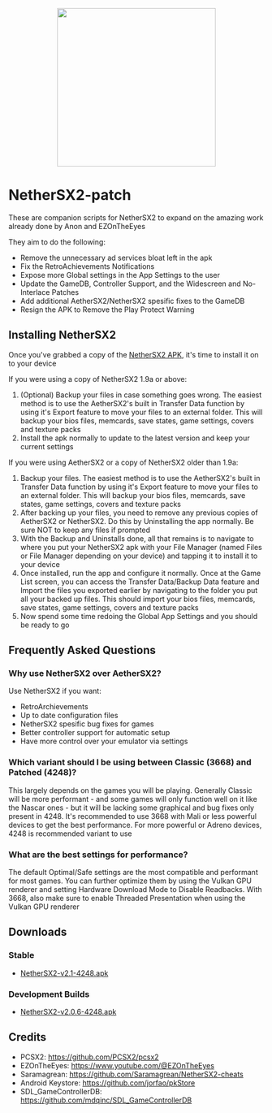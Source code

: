 <p align="center">
  <img width="312" height="312" src="/.github/assets/logo_light.png">
</p>

# NetherSX2-patch
These are companion scripts for NetherSX2 to expand on the amazing work already done by Anon and EZOnTheEyes

They aim to do the following:
* Remove the unnecessary ad services bloat left in the apk
* Fix the RetroAchievements Notifications
* Expose more Global settings in the App Settings to the user
* Update the GameDB, Controller Support, and the Widescreen and No-Interlace Patches
* Add additional AetherSX2/NetherSX2 spesific fixes to the GameDB
* Resign the APK to Remove the Play Protect Warning

## Installing NetherSX2
Once you've grabbed a copy of the [NetherSX2 APK](https://github.com/Trixarian/NetherSX2-patch/releases/download/2.1/NetherSX2-v2.1-4248.apk), it's time to install it on to your device

If you were using a copy of NetherSX2 1.9a or above: 
1. (Optional) Backup your files in case something goes wrong. The easiest method is to use the AetherSX2's built in Transfer Data function by using it's Export feature to move your files to an external folder. This will backup your bios files, memcards, save states, game settings, covers and texture packs
2. Install the apk normally to update to the latest version and keep your current settings

If you were using AetherSX2 or a copy of NetherSX2 older than 1.9a:
1. Backup your files. The easiest method is to use the AetherSX2's built in Transfer Data function by using it's Export feature to move your files to an external folder. This will backup your bios files, memcards, save states, game settings, covers and texture packs
2. After backing up your files, you need to remove any previous copies of AetherSX2 or NetherSX2. Do this by Uninstalling the app normally. Be sure NOT to keep any files if prompted
3. With the Backup and Uninstalls done, all that remains is to navigate to where you put your NetherSX2 apk with your File Manager (named Files or File Manager depending on your device) and tapping it to install it to your device
4. Once installed, run the app and configure it normally. Once at the Game List screen, you can access the Transfer Data/Backup Data feature and Import the files you exported earlier by navigating to the folder you put all your backed up files. This should import your bios files, memcards, save states, game settings, covers and texture packs
5. Now spend some time redoing the Global App Settings and you should be ready to go

## Frequently Asked Questions
### Why use NetherSX2 over AetherSX2?
Use NetherSX2 if you want:
* RetroArchievements
* Up to date configuration files
* NetherSX2 spesific bug fixes for games
* Better controller support for automatic setup
* Have more control over your emulator via settings

### Which variant should I be using between Classic (3668) and Patched (4248)?
This largely depends on the games you will be playing. Generally Classic will be more performant - and some games will only function well on it like the Nascar ones - but it will be lacking some graphical and bug fixes only present in 4248. It's recommended to use 3668 with Mali or less powerful devices to get the best performance. For more powerful or Adreno devices, 4248 is recommended variant to use

### What are the best settings for performance?
The default Optimal/Safe settings are the most compatible and performant for most games. You can further optimize them by using the Vulkan GPU renderer and setting Hardware Download Mode to Disable Readbacks. With 3668, also make sure to enable Threaded Presentation when using the Vulkan GPU renderer

## Downloads
### Stable
* [NetherSX2-v2.1-4248.apk](https://github.com/Trixarian/NetherSX2-patch/releases/download/2.1/NetherSX2-v2.1-4248.apk)

### Development Builds
* [NetherSX2-v2.0.6-4248.apk](https://github.com/Trixarian/test-builds/releases/download/v2.0.6/NetherSX2-v2.0.6-4248.apk)

## Credits
* PCSX2: <https://github.com/PCSX2/pcsx2> 
* EZOnTheEyes: <https://www.youtube.com/@EZOnTheEyes>
* Saramagrean: <https://github.com/Saramagrean/NetherSX2-cheats>
* Android Keystore: <https://github.com/jorfao/pkStore>
* SDL_GameControllerDB: <https://github.com/mdqinc/SDL_GameControllerDB>
